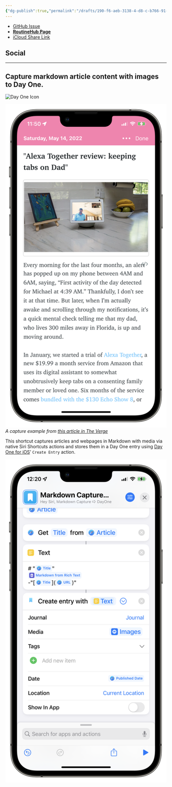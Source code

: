```yaml
---
{"dg-publish":true,"permalink":"/drafts/190-f6-aeb-3138-4-d8-c-b766-91-b7-b64-ff-82-e/","dgHomeLink":true,"dgPassFrontmatter":false}
---
```



- [GitHub Issue](https://github.com/extratone/i/issues/198)
- [**RoutineHub Page**](https://routinehub.co/shortcut/11904)
- [iCloud Share Link](https://www.icloud.com/shortcuts/31e811573d524663962964a580dc3a67)

## Social

---

## Capture markdown article content with images to Day One.

![Day One Icon](https://i.snap.as/Ih0yzekX.png)

![Capture Example](https://github.com/extratone/upgit/blob/main/images/D773077B-F80A-4A6A-821C-D97209FB3EF5.png/?raw=true)
*A capture example from [this article in *The Verge*](https://www.theverge.com/23066024/alexa-together-review-elder-care-urgent-response)*

This shortcut captures articles and webpages in Markdown with media via native Siri Shortcuts actions and stores them in a Day One entry using [Day One for iOS](https://apps.apple.com/us/app/day-one-journal-private-diary/id1044867788)’ `Create Entry` action.

![Shortcut Actions](https://github.com/extratone/upgit/blob/main/images/74765E44-64E9-48FD-9978-B7DF07BE9818.png?raw=true)